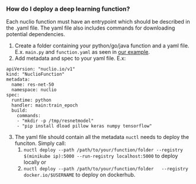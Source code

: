 ### How do I deploy a deep learning function?
Each nuclio function must have an entrypoint which should be described in the .yaml file. The yaml file also includes commands for downloading potential dependencies. 
1. Create a folder containing your python/go/java function and a yaml file. E.x. `main.py` and `function.yaml` as seen in [our example](https://github.com/Frans-Lukas/DLScheduler/tree/main/ResNet50).
2. Add metadata and spec to your yaml file. E.x:
```
apiVersion: "nuclio.io/v1"
kind: "NuclioFunction"
metadata:
  name: res-net-50
  namespace: nuclio
spec:
  runtime: python
  handler: main:train_epoch
  build:
    commands:
    - "mkdir -p /tmp/resnetmodel"
    - "pip install dload pillow keras numpy tensorflow"
```
3. The yaml file should contain all the metadata `nuctl` needs to deploy the funciton. Simply call:
    1. `nuctl deploy --path /path/to/your/function/folder --registry $(minikube ip):5000 --run-registry localhost:5000` to deploy locally or
    2. `nuctl deploy --path /path/to/your/function/folder	--registry docker.io/$USERNAME` to deploy on dockerhub. 
